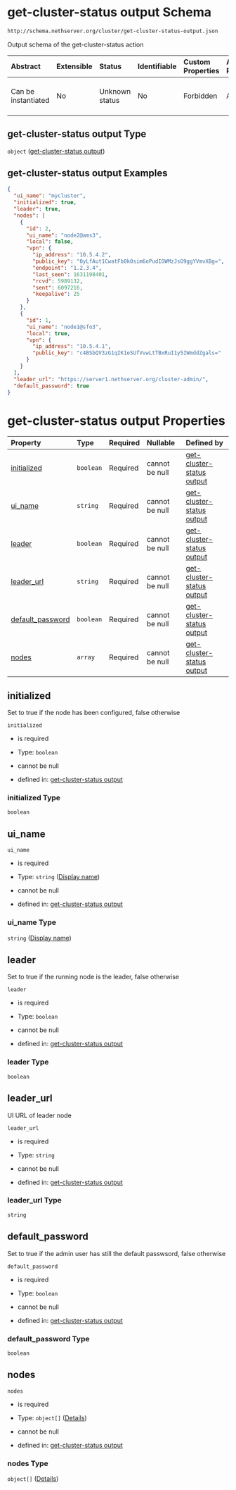 # get-cluster-status output Schema

```txt
http://schema.nethserver.org/cluster/get-cluster-status-output.json
```

Output schema of the get-cluster-status action

| Abstract            | Extensible | Status         | Identifiable | Custom Properties | Additional Properties | Access Restrictions | Defined In                                                                                      |
| :------------------ | :--------- | :------------- | :----------- | :---------------- | :-------------------- | :------------------ | :---------------------------------------------------------------------------------------------- |
| Can be instantiated | No         | Unknown status | No           | Forbidden         | Allowed               | none                | [get-cluster-status-output.json](cluster/get-cluster-status-output.json "open original schema") |

## get-cluster-status output Type

`object` ([get-cluster-status output](get-cluster-status-output.md))

## get-cluster-status output Examples

```json
{
  "ui_name": "mycluster",
  "initialized": true,
  "leader": true,
  "nodes": [
    {
      "id": 2,
      "ui_name": "node2@ams3",
      "local": false,
      "vpn": {
        "ip_address": "10.5.4.2",
        "public_key": "0yLfAut1CwatFb0k0sim6oPudIOWMzJsO9ggYVmvXBg=",
        "endpoint": "1.2.3.4",
        "last_seen": 1631198401,
        "rcvd": 5989132,
        "sent": 6097216,
        "keepalive": 25
      }
    },
    {
      "id": 1,
      "ui_name": "node1@sfo3",
      "local": true,
      "vpn": {
        "ip_address": "10.5.4.1",
        "public_key": "c4BSbQV3zG1qIK1eSUfVvwLtTBxRuI1y5IWmddZgals="
      }
    }
  ],
  "leader_url": "https://server1.nethserver.org/cluster-admin/",
  "default_password": true
}
```

# get-cluster-status output Properties

| Property                              | Type      | Required | Nullable       | Defined by                                                                                                                                                                               |
| :------------------------------------ | :-------- | :------- | :------------- | :--------------------------------------------------------------------------------------------------------------------------------------------------------------------------------------- |
| [initialized](#initialized)           | `boolean` | Required | cannot be null | [get-cluster-status output](get-cluster-status-output-properties-initialized.md "http://schema.nethserver.org/cluster/get-cluster-status-output.json#/properties/initialized")           |
| [ui_name](#ui_name)                   | `string`  | Required | cannot be null | [get-cluster-status output](get-cluster-status-output-properties-display-name.md "http://schema.nethserver.org/cluster/get-cluster-status-output.json#/properties/ui_name")              |
| [leader](#leader)                     | `boolean` | Required | cannot be null | [get-cluster-status output](get-cluster-status-output-properties-leader.md "http://schema.nethserver.org/cluster/get-cluster-status-output.json#/properties/leader")                     |
| [leader_url](#leader_url)             | `string`  | Required | cannot be null | [get-cluster-status output](get-cluster-status-output-properties-leader_url.md "http://schema.nethserver.org/cluster/get-cluster-status-output.json#/properties/leader_url")             |
| [default_password](#default_password) | `boolean` | Required | cannot be null | [get-cluster-status output](get-cluster-status-output-properties-default_password.md "http://schema.nethserver.org/cluster/get-cluster-status-output.json#/properties/default_password") |
| [nodes](#nodes)                       | `array`   | Required | cannot be null | [get-cluster-status output](get-cluster-status-output-properties-nodes.md "http://schema.nethserver.org/cluster/get-cluster-status-output.json#/properties/nodes")                       |

## initialized

Set to true if the node has been configured, false otherwise

`initialized`

*   is required

*   Type: `boolean`

*   cannot be null

*   defined in: [get-cluster-status output](get-cluster-status-output-properties-initialized.md "http://schema.nethserver.org/cluster/get-cluster-status-output.json#/properties/initialized")

### initialized Type

`boolean`

## ui_name



`ui_name`

*   is required

*   Type: `string` ([Display name](get-cluster-status-output-properties-display-name.md))

*   cannot be null

*   defined in: [get-cluster-status output](get-cluster-status-output-properties-display-name.md "http://schema.nethserver.org/cluster/get-cluster-status-output.json#/properties/ui_name")

### ui_name Type

`string` ([Display name](get-cluster-status-output-properties-display-name.md))

## leader

Set to true if the running node is the leader, false otherwise

`leader`

*   is required

*   Type: `boolean`

*   cannot be null

*   defined in: [get-cluster-status output](get-cluster-status-output-properties-leader.md "http://schema.nethserver.org/cluster/get-cluster-status-output.json#/properties/leader")

### leader Type

`boolean`

## leader_url

UI URL of leader node

`leader_url`

*   is required

*   Type: `string`

*   cannot be null

*   defined in: [get-cluster-status output](get-cluster-status-output-properties-leader_url.md "http://schema.nethserver.org/cluster/get-cluster-status-output.json#/properties/leader_url")

### leader_url Type

`string`

## default_password

Set to true if the admin user has still the default passwsord, false otherwise

`default_password`

*   is required

*   Type: `boolean`

*   cannot be null

*   defined in: [get-cluster-status output](get-cluster-status-output-properties-default_password.md "http://schema.nethserver.org/cluster/get-cluster-status-output.json#/properties/default_password")

### default_password Type

`boolean`

## nodes



`nodes`

*   is required

*   Type: `object[]` ([Details](get-cluster-status-output-properties-nodes-items.md))

*   cannot be null

*   defined in: [get-cluster-status output](get-cluster-status-output-properties-nodes.md "http://schema.nethserver.org/cluster/get-cluster-status-output.json#/properties/nodes")

### nodes Type

`object[]` ([Details](get-cluster-status-output-properties-nodes-items.md))

